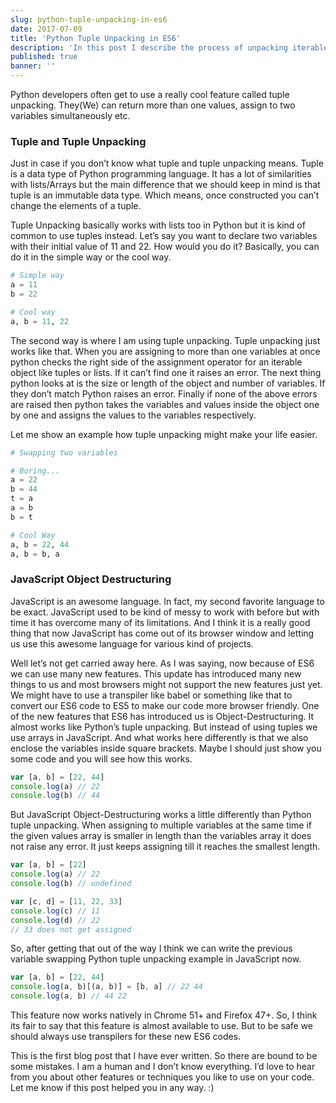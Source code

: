 ```yaml
---
slug: python-tuple-unpacking-in-es6
date: 2017-07-09
title: 'Python Tuple Unpacking in ES6'
description: 'In this post I describe the process of unpacking iterables in ES6'
published: true
banner: ''
---
```


<p class="lead">Python developers often get to use a really cool feature called tuple unpacking. They(We) can return more than one values, assign to two variables simultaneously etc.</p>

### Tuple and Tuple Unpacking

Just in case if you don’t know what tuple and tuple unpacking means.
Tuple is a data type of Python programming language. It has a lot of similarities with lists/Arrays but the main difference that we should keep in mind is that tuple is an immutable data type. Which means, once constructed you can’t change the elements of a tuple.

Tuple Unpacking basically works with lists too in Python but it is kind of common to use tuples instead.
Let’s say you want to declare two variables with their initial value of 11 and 22. How would you do it? Basically, you can do it in the simple way or the cool way.

```python
# Simple way
a = 11
b = 22

# Cool way
a, b = 11, 22
```

The second way is where I am using tuple unpacking. Tuple unpacking just works like that. When you are assigning to more than one variables at once python checks the right side of the assignment operator for an iterable object like tuples or lists. If it can’t find one it raises an error. The next thing python looks at is the size or length of the object and number of variables. If they don’t match Python raises an error. Finally if none of the above errors are raised then python takes the variables and values inside the object one by one and assigns the values to the variables respectively.

Let me show an example how tuple unpacking might make your life easier.

```python
# Swapping two variables

# Boring...
a = 22
b = 44
t = a
a = b
b = t

# Cool Way
a, b = 22, 44
a, b = b, a
```

### JavaScript Object Destructuring

JavaScript is an awesome language. In fact, my second favorite language to be exact. JavaScript used to be kind of messy to work with before but with time it has overcome many of its limitations. And I think it is a really good thing that now JavaScript has come out of its browser window and letting us use this awesome language for various kind of projects.

Well let’s not get carried away here. As I was saying, now because of ES6 we can use many new features. This update has introduced many new things to us and most browsers might not support the new features just yet. We might have to use a transpiler like babel or something like that to convert our ES6 code to ES5 to make our code more browser friendly. One of the new features that ES6 has introduced us is Object-Destructuring. It almost works like Python’s tuple unpacking. But instead of using tuples we use arrays in JavaScript. And what works here differently is that we also enclose the variables inside square brackets. Maybe I should just show you some code and you will see how this works.

```javascript
var [a, b] = [22, 44]
console.log(a) // 22
console.log(b) // 44
```

But JavaScript Object-Destructuring works a little differently than Python tuple unpacking. When assigning to multiple variables at the same time if the given values array is smaller in length than the variables array it does not raise any error. It just keeps assigning till it reaches the smallest length.

```javascript
var [a, b] = [22]
console.log(a) // 22
console.log(b) // undefined

var [c, d] = [11, 22, 33]
console.log(c) // 11
console.log(d) // 22
// 33 does not get assigned
```

So, after getting that out of the way I think we can write the previous variable swapping Python tuple unpacking example in JavaScript now.

```javascript
var [a, b] = [22, 44]
console.log(a, b)[(a, b)] = [b, a] // 22 44
console.log(a, b) // 44 22
```

This feature now works natively in Chrome 51+ and Firefox 47+. So, I think its fair to say that this feature is almost available to use. But to be safe we should always use transpilers for these new ES6 codes.

This is the first blog post that I have ever written. So there are bound to be some mistakes. I am a human and I don’t know everything. I’d love to hear from you about other features or techniques you like to use on your code. Let me know if this post helped you in any way. :)
